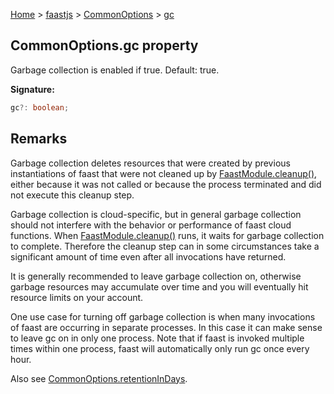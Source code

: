 [Home](./index) &gt; [faastjs](./faastjs.md) &gt; [CommonOptions](./faastjs.commonoptions.md) &gt; [gc](./faastjs.commonoptions.gc.md)

## CommonOptions.gc property

Garbage collection is enabled if true. Default: true.

<b>Signature:</b>

```typescript
gc?: boolean;
```

## Remarks

Garbage collection deletes resources that were created by previous instantiations of faast that were not cleaned up by [FaastModule.cleanup()](./faastjs.faastmodule.cleanup.md)<!-- -->, either because it was not called or because the process terminated and did not execute this cleanup step.

Garbage collection is cloud-specific, but in general garbage collection should not interfere with the behavior or performance of faast cloud functions. When [FaastModule.cleanup()](./faastjs.faastmodule.cleanup.md) runs, it waits for garbage collection to complete. Therefore the cleanup step can in some circumstances take a significant amount of time even after all invocations have returned.

It is generally recommended to leave garbage collection on, otherwise garbage resources may accumulate over time and you will eventually hit resource limits on your account.

One use case for turning off garbage collection is when many invocations of faast are occurring in separate processes. In this case it can make sense to leave gc on in only one process. Note that if faast is invoked multiple times within one process, faast will automatically only run gc once every hour.

Also see [CommonOptions.retentionInDays](./faastjs.commonoptions.retentionindays.md)<!-- -->.

